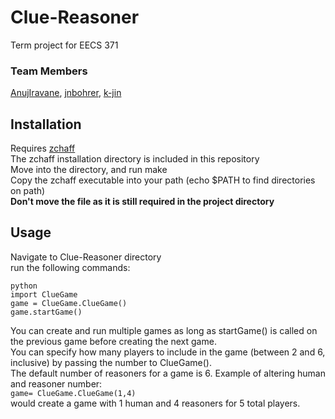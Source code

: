 # Clue-Reasoner

Term project for EECS 371  
### Team Members
[AnujIravane](https://github.com/AnujIravane), [jnbohrer](https://github.com/jnbohrer), [k-jin](https://github.com/k-jin)

## Installation

Requires [zchaff](https://www.princeton.edu/~chaff/zchaff.html)  
The zchaff installation directory is included in this repository  
Move into the directory, and run make  
Copy the zchaff executable into your path (echo $PATH to find directories on path)  
**Don't move the file as it is still required in the project directory**

## Usage

Navigate to Clue-Reasoner directory  
run the following commands:  
```
python  
import ClueGame  
game = ClueGame.ClueGame()  
game.startGame()  
```
You can create and run multiple games as long as startGame() is called on the previous game before creating the next game.  
You can specify how many players to include in the game (between 2 and 6, inclusive) by passing the number to ClueGame().  
The default number of reasoners for a game is 6. Example of altering human and reasoner number:  
`game= ClueGame.ClueGame(1,4)`  
would create a game with 1 human and 4 reasoners for 5 total players.
